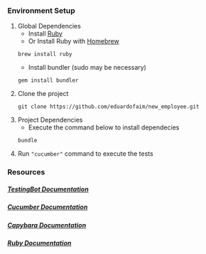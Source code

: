 
### Environment Setup

1. Global Dependencies
    * Install [Ruby](https://www.ruby-lang.org/en/documentation/installation/)
    * Or Install Ruby with [Homebrew](http://brew.sh/)
    ```
    brew install ruby
    ```
    * Install bundler (sudo may be necessary)
    ```
    gem install bundler
    ```
2. Clone the project
    ```
    git clone https://github.com/eduardofaim/new_employee.git
    ```
3. Project Dependencies
    * Execute the command below to install dependecies
    ```
    bundle
    ```
4. Run `"cucumber"` command to execute the tests
    
    
   

### Resources

##### [TestingBot Documentation](https://testingbot.com/support/)

##### [Cucumber Documentation](https://cucumber.io/docs/reference)

##### [Capybara Documentation](http://www.rubydoc.info/github/jnicklas/capybara/master)

##### [Ruby Documentation](http://ruby-doc.org/)
